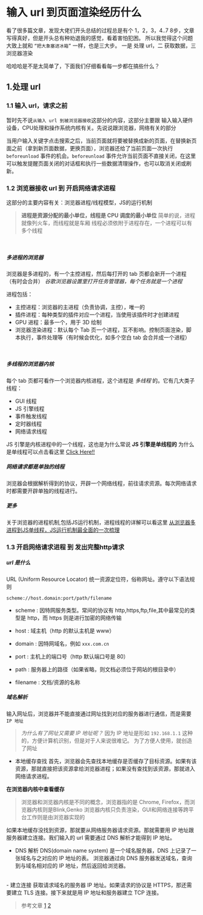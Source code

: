 # 输入 url 到页面渲染经历什么
看了很多篇文章，发现大佬们开头总结的过程总是有个 1，2，3，4..7 8步，文章写得真好，但是开头总有种劝退我的感觉，看着害怕犯困。
所以我觉得这个问题大致上就和 `“把大象塞进冰箱”` 一样，也是三大步。
一是 处理 url，二 获取数据，三 浏览器渲染

哈哈哈是不是太简单了，下面我们仔细看看每一步都在搞些什么？

## 1.处理 url
### 1.1 输入 url，请求之前
暂时先不说`从输入 url 到被浏览器接收`这部分的内容，这部分主要跟 输入输入硬件设备，CPU处理和操作系统内核有关。先说说跟浏览器，网络有关的部分

当用户输入关键字点击搜索之后，当前页面就将要被替换成新的页面，在替换新页面之前（拿到新页面数据，更换页面），浏览器还给了当前页面一次执行 `beforeunload` 事件的机会。`beforeunload` 事件允许当前页面不直接关闭，在这里可以触发提醒页面关闭的对话框和执行一些数据清理操作，也可以取消关闭或刷新。

### 1.2 浏览器接收 url 到 开启网络请求进程
这部分的主要内容有关：浏览器进程/线程模型，JS的运行机制
> **进程是资源分配的最小单位，线程是 CPU 调度的最小单位**
简单的说，进程就像列火车，而线程就是车厢
线程必须依附于进程存在，一个进程可以有多个线程
<br>

##### 多进程的浏览器
浏览器是多进程的，有一个主控进程，然后每打开的 tab 页都会新开一个进程（有时会合并）
*谷歌浏览器设置里打开任务管理器，每个任务就是一个进程*

进程包括：
- 主控进程：浏览器的主进程（负责协调，主控），唯一的
- 插件进程：每种类型的插件对应一个进程，当使用该插件时才创建进程
- GPU 进程：最多一个，用于 3D 绘制
- 浏览器渲染进程：默认每个 Tab 页一个进程，互不影响。控制页面渲染，脚本执行，事件处理等（有时候会优化，如多个空白 tab 会合并成一个进程）
<br>

##### 多线程的浏览器内核
每个 tab 页都可看作一个浏览器内核进程，这个进程是 *多线程* 的。它有几大类子线程：
- GUI 线程
- JS 引擎线程 
- 事件触发线程
- 定时器线程
- 网络请求线程

JS 引擎是内核进程中的一个线程，这也是为什么常说 **JS 引擎是单线程的**
为什么是单线程可以点击看这里 [Click Here!!](http://www.ruanyifeng.com/blog/2014/10/event-loop.html)

##### 网络请求都是单独的线程
浏览器会根据解析得到的协议，开辟一个网络线程，前往请求资源。每次网络请求时都需要开辟单独的线程进行。

##### 更多
关于浏览器的进程机制,包括JS运行机制，进程线程的详解可以看这里
[从浏览器多进程到JS单线程，JS运行机制最全面的一次梳理](https://segmentfault.com/a/1190000012925872)

### 1.3 开启网络请求进程 到 发出完整http请求
##### url 是什么
URL (Uniform Resource Locator) 统一资源定位符，俗称网址。遵守以下语法规则
```
scheme://host.domain:port/path/filename
```
- scheme : 因特网服务类型。常间的协议有 http,https,ftp,file,其中最常见的类型是 http，而 https 则是进行加密的网络传输

- host : 域主机（http 的默认主机是 www）

- domain : 因特网域名，例如 `xxx.com.cn`

- port : 主机上的端口号（http 默认端口号是 80）

- path : 服务器上的路径（如果省略，则文档必须位于网站的根目录中）

- filename : 文档/资源的名称

##### 域名解析
输入网址后，浏览器并不能直接通过网址找到对应的服务器进行通信，而是需要 `IP 地址` 

> *为什么有了网址又需要 IP 地址呢？*
因为 IP 地址是形如 `192.168.1.1` 这种的，方便计算机识别，但是对于人来说很难记。
为了方便人使用，就创造了网址


- 本地缓存查找
首先，浏览器会先查找本地缓存是否缓存了目标资源。如果有该资源，那就直接把该资源拿给浏览器进程；如果没有查找到该资源，那就进入网络请求进程。

**在浏览器内核中查看缓存**
  > 浏览器和浏览器内核是不同的概念，浏览器指的是 Chrome, Firefox，而浏览器内核则是Blink,Genko
  > 浏览器内核只负责渲染，GUI和网络连接等跨平台工作则是由浏览器实现的

如果本地缓存没找到资源，那就要从网络服务器请求资源。那就需要用 IP 地址跟服务器建立连接。我们输入的 url 需要通过 DNS 解析才能得到 IP 地址。

- DNS 解析
DNS(domain name system) 是一个域名服务器，DNS 上记录了一张域名与之对应的 IP 地址的表。
浏览器通过向 DNS 服务器发送域名，查询到与域名相对应的 IP 地址，然后返回给浏览器。
<br>
- 建立连接
获取请求域名的服务器 IP 地址。如果请求的协议是 HTTPS，那还需要建立 TLS 连接。接下来就是用 IP 地址和服务器建立 TCP 连接。

> 参考文章
[1](https://zhuanlan.zhihu.com/p/57895541)
[2](https://zhuanlan.zhihu.com/p/34453198)